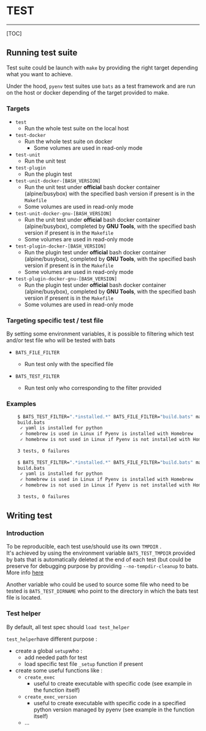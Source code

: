 # TEST

---

[TOC]

## Running test suite

Test suite could be launch with `make` by providing the right target depending what you want to achieve.

Under the hood, `pyenv` test suites use `bats` as a test framework and are run on the host or docker depending of the target provided to make.



### Targets

- `test`
  - Run the whole test suite on the local host
- `test-docker`
  - Run the whole test suite on docker
    - Some volumes are used in read-only mode
- `test-unit`
  - Run the unit test
- `test-plugin`
  - Run the plugin test
- `test-unit-docker-[BASH_VERSION]`
  - Run the unit test under **official** bash docker container (alpine/busybox) with the specified bash version if present is in the `Makefile`
  - Some volumes are used in read-only mode
- `test-unit-docker-gnu-[BASH_VERSION]`
  - Run the unit test under **official** bash docker container (alpine/busybox), completed by **GNU Tools**, with the specified bash version if present is in the `Makefile`
  - Some volumes are used in read-only mode
- `test-plugin-docker-[BASH_VERSION]`
  - Run the plugin test under **official** bash docker container (alpine/busybox), completed by **GNU Tools**, with the specified bash version if present is in the `Makefile`
  - Some volumes are used in read-only mode
- `test-plugin-docker-gnu-[BASH_VERSION]`
  - Run the plugin test under **official** bash docker container (alpine/busybox), completed by **GNU Tools**, with the specified bash version if present is in the `Makefile`
  - Some volumes are used in read-only mode

### Targeting specific test / test file

 By setting some environment variables, it is possible to filtering which test and/or test file who will be tested with bats

- `BATS_FILE_FILTER`

  - Run test only with the specified file

- `BATS_TEST_FILTER`
  - Run test only who corresponding to the filter provided


### Examples

```bash
    $ BATS_TEST_FILTER=".*installed.*" BATS_FILE_FILTER="build.bats" make test-plugin-docker-gnu-3.2.57
    build.bats
     ✓ yaml is installed for python
     ✓ homebrew is used in Linux if Pyenv is installed with Homebrew
     ✓ homebrew is not used in Linux if Pyenv is not installed with Homebrew
    
    3 tests, 0 failures
    
    $ BATS_TEST_FILTER=".*installed.*" BATS_FILE_FILTER="build.bats" make test-plugin
    build.bats
     ✓ yaml is installed for python
     ✓ homebrew is used in Linux if Pyenv is installed with Homebrew
     ✓ homebrew is not used in Linux if Pyenv is not installed with Homebrew
    
    3 tests, 0 failures
```



## Writing test

### Introduction

To be reproducible, each test use/should use its own `TMPDIR` .  
It's achieved by using the environment variable `BATS_TEST_TMPDIR` provided by bats that is automatically deleted at the end of each test (but could be preserve for debugging purpose by providing `--no-tempdir-cleanup` to bats. More info [here](https://bats-core.readthedocs.io/en/stable/writing-tests.html#special-variables)

Another variable who could be used to source some file who need to be tested is `BATS_TEST_DIRNAME` who point to the directory in which the bats test file is located.

### Test helper

By default, all test spec should `load test_helper`

`test_helper`have different purpose :

- create a global `setup`who :
  - add needed path for test
  - load specific test file `_setup` function if present
- create some useful functions like :
  - `create_exec`
    - useful to create executable with specific code (see example in the function itself)
  - `create_exec_version`
    - useful to create executable with specific code in a specified python version managed by pyenv (see example in the function itself)
  - ...